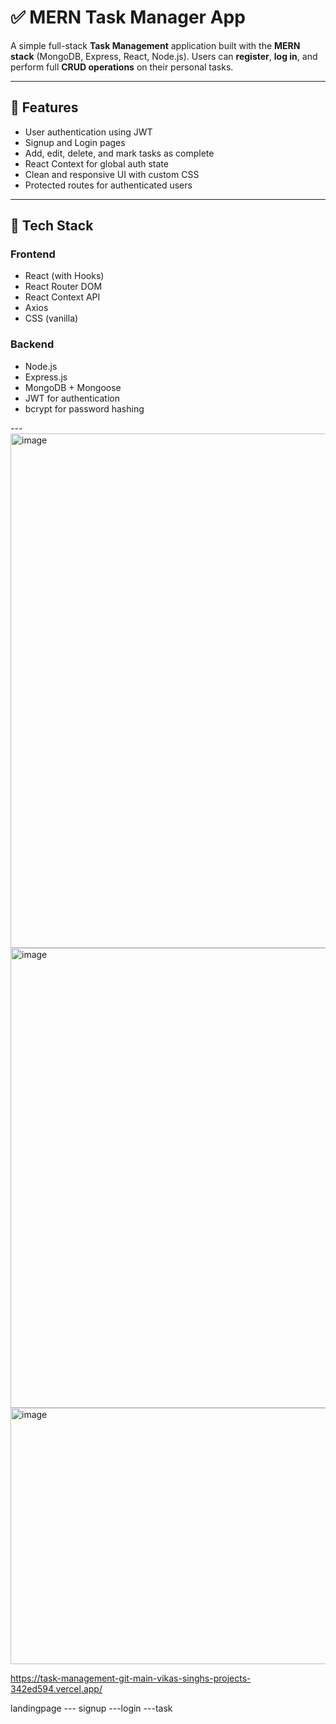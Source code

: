 # ✅ MERN Task Manager App

A simple full-stack **Task Management** application built with the **MERN stack** (MongoDB, Express, React, Node.js). Users can **register**, **log in**, and perform full **CRUD operations** on their personal tasks.

---

## 🚀 Features

- User authentication using JWT
- Signup and Login pages
- Add, edit, delete, and mark tasks as complete
- React Context for global auth state
- Clean and responsive UI with custom CSS
- Protected routes for authenticated users

---

## 🧱 Tech Stack

### Frontend
- React (with Hooks)
- React Router DOM
- React Context API
- Axios
- CSS (vanilla)

### Backend
- Node.js
- Express.js
- MongoDB + Mongoose
- JWT for authentication
- bcrypt for password hashing

---<img width="1373" height="823" alt="image" src="https://github.com/user-attachments/assets/1e65503b-76d3-4f2f-8ad8-97c27c6b23d2" />
<img width="1366" height="736" alt="image" src="https://github.com/user-attachments/assets/211390a7-dcfe-4673-8306-b53c910e4d62" />
<img width="1355" height="410" alt="image" src="https://github.com/user-attachments/assets/cdb9f6b6-dd8e-4c5c-869b-f10f8a38f771" />

https://task-management-git-main-vikas-singhs-projects-342ed594.vercel.app/

landingpage --- signup ---login ---task

